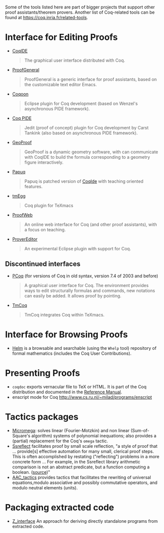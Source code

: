Some of the tools listed here are part of bigger projects that support other proof assistants/theorem provers. Another list of Coq-related tools can be found at <https://coq.inria.fr/related-tools>.

Interface for Editing Proofs
============================

-   [CoqIDE](CoqIde)

    > The graphical user interface distributed with Coq.

-   [ProofGeneral](http://proofgeneral.inf.ed.ac.uk/)

    > ProofGeneral is a generic interface for proof assistants, based on the customizable text editor Emacs.

-   [Coqoon](http://coqoon.github.io)

    > Eclipse plugin for Coq development (based on Wenzel's asynchronous PIDE framework).

-   [Coq PIDE](http://coqpide.bitbucket.org)

    > Jedit (proof of concept) plugin for Coq development by Carst Tankink (also based on asynchronous PIDE framework).

-   [GeoProof](http://home.gna.org/geoproof/)

    > GeoProof is a dynamic geometry software, with can communicate with CoqIDE to build the formula corresponding to a geometry figure interactively.

-   [Papuq](http://www.mimuw.edu.pl/~chrzaszc/Papuq/)

    > Papuq is patched version of [CoqIde](CoqIde) with teaching oriented features.

-   [tmEgg](http://www.cs.ru.nl/~lionelm/tmEgg/)

    > Coq plugin for TeXmacs

-   [ProofWeb](http://prover.cs.ru.nl)

    > An online web interface for Coq (and other proof assistants), with a focus on teaching.

-   [ProverEditor](http://provereditor.gforge.inria.fr)

    > An experimental Eclipse plugin with support for Coq.

Discontinued interfaces
-----------------------

-   [PCoq](http://www-sop.inria.fr/lemme/pcoq/) (for versions of Coq in old syntax, version 7.4 of 2003 and before)

    > A graphical user interface for Coq. The environment provides ways to edit structurally formulas and commands, new notations can easily be added. It allows proof by pointing.

-   [TmCoq](http://tmcoq.audebaud.org/)

    > TmCoq integrates Coq within TeXmacs.

Interface for Browsing Proofs
=============================

-   [Helm](http://helm.cs.unibo.it/) is a browsable and searchable (using the `Whelp` tool) repository of formal mathematics (includes the Coq User Contributions).

Presenting Proofs
=================

-   `coqdoc` exports vernacular file to TeX or HTML. It is part of the Coq distribution and documented in the [Reference Manual](http://coq.inria.fr/doc).
-   enscript mode for Coq <http://www.cs.ru.nl/~milad/programs/enscript>

Tactics packages
================

-   [Micromega](http://coq.inria.fr/contribs/Micromega.html): solves linear (Fourier-Motzkin) and non linear (Sum-of-Square's algorithm) systems of polynomial inequations; also provides a (partial) replacement for the Coq's `omega` tactic.
-   [Ssreflect](http://www.msr-inria.inria.fr/Projects/math-components) facilitates proof by small scale reflection, "a style of proof that ... provide\[s\] effective automation for many small, clerical proof steps. This is often accomplished by restating ("reflecting") problems in a more concrete form ... For example, in the Ssreflect library arithmetic comparison is not an abstract predicate, but a function computing a boolean. ([source](http://pauillac.inria.fr/pipermail/coq-club/2008/003486.html))"
-   [AAC\_tactics](http://sardes.inrialpes.fr/%7Ebraibant/aac%5Ftactics/) provides tactics that facilitates the rewriting of universal equations,modulo associative and possibly commutative operators, and modulo neutral elements (units).

Packaging extracted code
========================

-   [Z\_interface](ZInterfacePackage) An approach for deriving directly standalone programs from extracted code.

